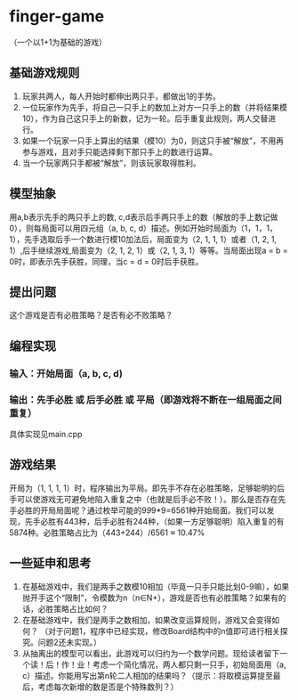 # finger-game
（一个以1+1为基础的游戏）

## 基础游戏规则
1. 玩家共两人，每人开始时都伸出两只手，都做出1的手势。
2. 一位玩家作为先手，将自己一只手上的数加上对方一只手上的数（并将结果模10），作为自己这只手上的新数，记为一轮。后手重复此规则，两人交替进行。
3. 如果一个玩家一只手上算出的结果（模10）为0，则这只手被“解放”，不用再参与游戏，且对手只能选择剩下那只手上的数进行运算。
4. 当一个玩家两只手都被“解放”，则该玩家取得胜利。

## 模型抽象
  用a,b表示先手的两只手上的数, c,d表示后手两只手上的数（解放的手上数记做0），则每局面可以用四元组（a, b, c, d）描述。例如开始时局面为（1，1，1，1），先手选取后手一个数进行模10加法后，局面变为（2, 1, 1, 1）或者（1, 2, 1, 1）,后手继续游戏,局面变为（2, 1, 2, 1）或（2, 1, 3, 1）等等。当局面出现a = b = 0时，即表示先手获胜，同理，当c = d = 0时后手获胜。

## 提出问题
  这个游戏是否有必胜策略？是否有必不败策略？
  
## 编程实现
  ### 输入：开始局面（a, b, c, d)
  ### 输出：先手必胜 或 后手必胜 或 平局（即游戏将不断在一组局面之间重复）
  具体实现见main.cpp
  
## 游戏结果
  开局为（1, 1, 1, 1）时，程序输出为平局。即先手不存在必胜策略，足够聪明的后手可以使游戏无可避免地陷入重复之中（也就是后手必不败！）。那么是否存在先手必胜的开局局面呢？通过枚举可能的9*9*9*9=6561种开始局面。我们可以发现，先手必胜有443种，后手必胜有244种，（如果一方足够聪明）陷入重复的有5874种。必胜策略占比为（443+244）/6561 ≈ 10.47%
  
## 一些延申和思考
1. 在基础游戏中，我们是两手之数模10相加（毕竟一只手只能比划0-9嘛），如果抛开手这个“限制”，令模数为n（n∈N+），游戏是否也有必胜策略？如果有的话，必胜策略占比如何？
2. 在基础游戏中，我们是两手之数相加，如果改变运算规则，游戏又会变得如何？
（对于问题1，程序中已经实现，修改Board结构中的n值即可进行相关探究。问题2还未实现。）
3. 从抽离出的模型可以看出，此游戏可以归约为一个数学问题。现给读者留下一个读！后！作！业！考虑一个简化情况，两人都只剩一只手，初始局面用（a, c）描述。你能用写出第n轮二人相加的结果吗？（提示：将取模运算提至最后，考虑每次新增的数是否是个特殊数列？）
